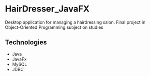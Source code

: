 # HairDresser_JavaFX
Desktop application for managing a hairdressing salon. Final project in Object-Oriented Programming subject on studies

## Technologies
- Java
- JavaFx
- MySQL
- JDBC


